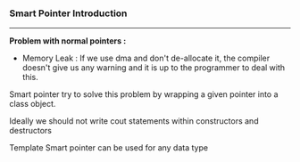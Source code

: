 ### **Smart Pointer Introduction**
---

**Problem with normal pointers :**
- Memory Leak : If we use dma and don't de-allocate it, the compiler doesn't give us any warning and it is up to the programmer to deal with this.

Smart pointer try to solve this problem by wrapping a given pointer into a class object.

Ideally we should not write cout statements within constructors and destructors

Template Smart pointer can be used for  any data type